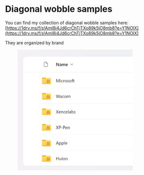 # Diagonal wobble samples

You can find my collection of diagonal wobble samples here:  [https://1drv.ms/f/s!Aml8i4Jd6crChTjTXo89k5jO8mb8?e=Y1NOlX](https://1drv.ms/f/s!Aml8i4Jd6crChTjTXo89k5jO8mb8?e=Y1NOlX)

They are organized by brand

<div align="left">

<figure><img src="../.gitbook/assets/image (5).png" alt="" width="375"><figcaption></figcaption></figure>

</div>

